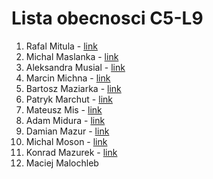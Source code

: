 # Lista obecnosci C5-L9

1. Rafal Mitula - [link](https://github.com/rmitula)  
2. Michal Maslanka - [link](https://github.com/mmaslank)  
3. Aleksandra Musial - [link](https://github.com/AlMusial)
4. Marcin Michna - [link](https://github.com/Havqqq)
5. Bartosz Maziarka - [link](https://github.com/Bar-Maz-PRz)
6. Patryk Marchut - [link](https://github.com/pmarchut)
7. Mateusz Mis - [link](https://github.com/URSIDAE97)
8. Adam Midura - [link](https://github.com/miduraa11)
9. Damian Mazur - [link](https://github.com/DMazur321)
10. Michal Moson - [link](https://github.com/taxbwithu)
11. Konrad Mazurek - [link](https://github.com/kmazurek96)
12. Maciej Malochleb